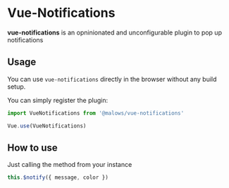 # Vue-Notifications

**vue-notifications** is an opninionated and unconfigurable plugin to pop up notifications

## Usage
You can use `vue-notifications` directly in the browser without any build setup.

You can simply register the plugin:

```javascript
import VueNotifications from '@malows/vue-notifications'

Vue.use(VueNotifications)
```

## How to use

Just calling the method from your instance

```javascript
this.$notify({ message, color })
```

